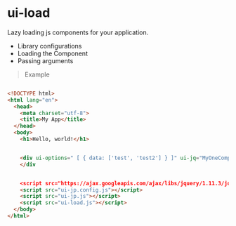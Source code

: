 # ui-load
Lazy loading js components for your application.

  - Library configurations
  - Loading the Component
  - Passing arguments

> Example

```html

<!DOCTYPE html>
<html lang="en">
  <head>
    <meta charset="utf-8">
    <title>My App</title>
  </head>
  <body>
    <h1>Hello, world!</h1>


    <div ui-options=" [ { data: ['test', 'test2'] } ]" ui-jq="MyOneComponent.js">
    </div


    <script src="https://ajax.googleapis.com/ajax/libs/jquery/1.11.3/jquery.min.js"></script>
    <script src="ui-jp.config.js"></script>
    <script src="ui-jp.js"></script>
    <script src="ui-load.js"></script>
  </body>
</html>


```
